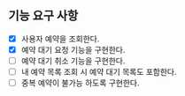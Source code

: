 ## 기능 요구 사항

- [x] 사용자 예약을 조회한다.
- [x] 예약 대기 요청 기능을 구현한다.
- [ ] 예약 대기 취소 기능을 구현한다.
- [ ] 내 예약 목록 조회 시 예약 대기 목록도 포함한다.
- [ ] 중복 예약이 불가능 하도록 구현한다.
